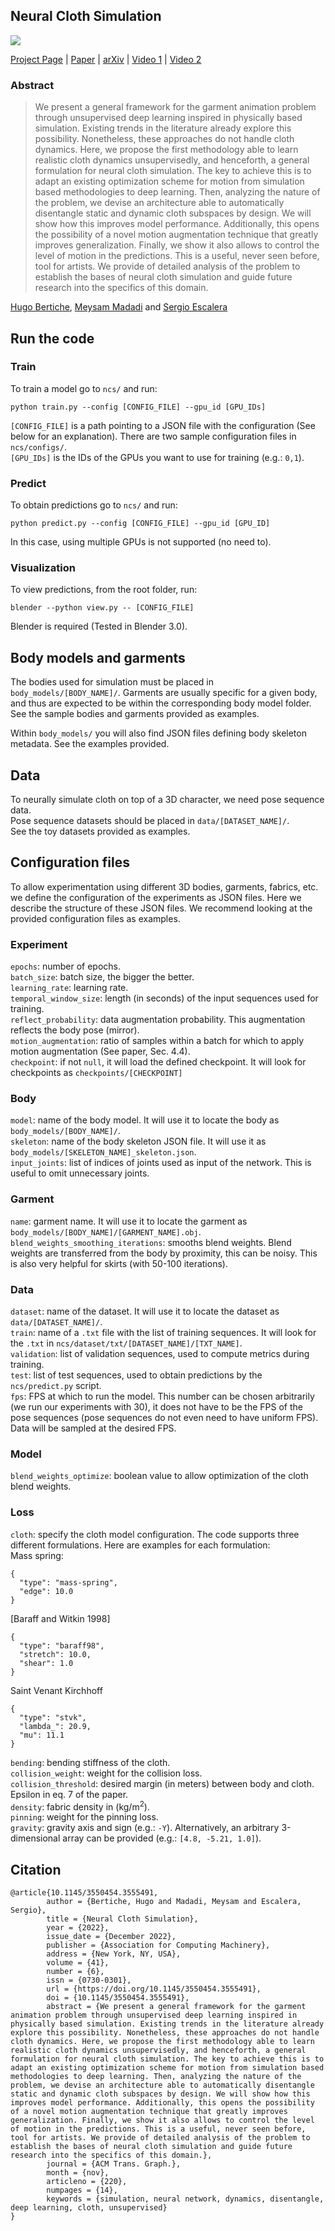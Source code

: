 ## Neural Cloth Simulation

<img src="https://raw.githubusercontent.com/hbertiche/hbertiche.github.io/main/imgs/publications/NCS.png">

<a href="hbertiche.github.io/NeuralClothSim">Project Page</a> | <a href="https://dl.acm.org/doi/10.1145/3550454.3555491">Paper</a> | <a href="">arXiv</a> | <a href="https://youtu.be/6HxXLBzRXFg">Video 1</a> | <a href="https://youtu.be/iRbNlQHwbbA">Video 2</a>

### Abstract

>
>
>We present a general framework for the garment animation problem through unsupervised deep learning inspired in physically based simulation. Existing trends in the literature already explore this possibility. Nonetheless, these approaches do not handle cloth dynamics. Here, we propose the first methodology able to learn realistic cloth dynamics unsupervisedly, and henceforth, a general formulation for neural cloth simulation. The key to achieve this is to adapt an existing optimization scheme for motion from simulation based methodologies to deep learning. Then, analyzing the nature of the problem, we devise an architecture able to automatically disentangle static and dynamic cloth subspaces by design. We will show how this improves model performance. Additionally, this opens the possibility of a novel motion augmentation technique that greatly improves generalization. Finally, we show it also allows to control the level of motion in the predictions. This is a useful, never seen before, tool for artists. We provide of detailed analysis of the problem to establish the bases of neural cloth simulation and guide future research into the specifics of this domain.

<a href="mailto:hugo_bertiche@hotmail.com">Hugo Bertiche</a>, <a href="mailto:mmadadi@cvc.uab.cat">Meysam Madadi</a> and <a href="https://sergioescalera.com/">Sergio Escalera</a>

## Run the code

### Train

To train a model go to `ncs/` and run:
```
python train.py --config [CONFIG_FILE] --gpu_id [GPU_IDs]
```
`[CONFIG_FILE]` is a path pointing to a JSON file with the configuration (See below for an explanation). There are two sample configuration files in `ncs/configs/`.<br>
`[GPU_IDs]` is the IDs of the GPUs you want to use for training (e.g.: `0,1`).

### Predict

To obtain predictions go to `ncs/` and run:
```
python predict.py --config [CONFIG_FILE] --gpu_id [GPU_ID]
```
In this case, using multiple GPUs is not supported (no need to).

### Visualization

To view predictions, from the root folder, run:
```
blender --python view.py -- [CONFIG_FILE]
```
Blender is required (Tested in Blender 3.0).

## Body models and garments

The bodies used for simulation must be placed in `body_models/[BODY_NAME]/`. Garments are usually specific for a given body, and thus are expected to be within the corresponding body model folder. See the sample bodies and garments provided as examples.

Within `body_models/` you will also find JSON files defining body skeleton metadata. See the examples provided.

## Data

To neurally simulate cloth on top of a 3D character, we need pose sequence data.<br>
Pose sequence datasets should be placed in `data/[DATASET_NAME]/`.<br>
See the toy datasets provided as examples.

## Configuration files

To allow experimentation using different 3D bodies, garments, fabrics, etc. we define the configuration of the experiments as JSON files. Here we describe the structure of these JSON files. We recommend looking at the provided configuration files as examples.

### Experiment

`epochs`: number of epochs.<br>
`batch_size`: batch size, the bigger the better.<br>
`learning_rate`: learning rate.<br>
`temporal_window_size`: length (in seconds) of the input sequences used for training.<br>
`reflect_probability`: data augmentation probability. This augmentation reflects the body pose (mirror).<br>
`motion_augmentation`: ratio of samples within a batch for which to apply motion augmentation (See paper, Sec. 4.4).<br>
`checkpoint`: if not `null`, it will load the defined checkpoint. It will look for checkpoints as `checkpoints/[CHECKPOINT]`<br>

### Body

`model`: name of the body model. It will use it to locate the body as `body_models/[BODY_NAME]/`.<br>
`skeleton`: name of the body skeleton JSON file. It will use it as `body_models/[SKELETON_NAME]_skeleton.json`.<br>
`input_joints`: list of indices of joints used as input of the network. This is useful to omit unnecessary joints.<br> 

### Garment

`name`: garment name. It will use it to locate the garment as `body_models/[BODY_NAME]/[GARMENT_NAME].obj`.<br>
`blend_weights_smoothing_iterations`: smooths blend weights. Blend weights are transferred from the body by proximity, this can be noisy. This is also very helpful for skirts (with 50-100 iterations).<br>

### Data

`dataset`: name of the dataset. It will use it to locate the dataset as `data/[DATASET_NAME]/`.<br>
`train`: name of a `.txt` file with the list of training sequences. It will look for the `.txt` in `ncs/dataset/txt/[DATASET_NAME]/[TXT_NAME]`.<br>
`validation`: list of validation sequences, used to compute metrics during training.<br>
`test`: list of test sequences, used to obtain predictions by the `ncs/predict.py` script.<br>
`fps`: FPS at which to run the model. This number can be chosen arbitrarily (we run our experiments with 30), it does not have to be the FPS of the pose sequences (pose sequences do not even need to have uniform FPS). Data will be sampled at the desired FPS.<br>

### Model

`blend_weights_optimize`: boolean value to allow optimization of the cloth blend weights.

### Loss

`cloth`: specify the cloth model configuration. The code supports three different formulations. Here are examples for each formulation:<br>
Mass spring:
```
{
  "type": "mass-spring",
  "edge": 10.0
}
```
[Baraff and Witkin 1998]
```
{
  "type": "baraff98",
  "stretch": 10.0,
  "shear": 1.0
}
```
Saint Venant Kirchhoff
```
{
  "type": "stvk",
  "lambda_": 20.9,
  "mu": 11.1
}
```

`bending`: bending stiffness of the cloth.<br>
`collision_weight`: weight for the collision loss.<br>
`collision_threshold`: desired margin (in meters) between body and cloth. Epsilon in eq. 7 of the paper.<br>
`density`: fabric density in (kg/m<sup>2</sup>).<br>
`pinning`: weight for the pinning loss.<br>
`gravity`: gravity axis and sign (e.g.: `-Y`). Alternatively, an arbitrary 3-dimensional array can be provided (e.g.: `[4.8, -5.21, 1.0]`).<br>

## Citation
```
@article{10.1145/3550454.3555491,
        author = {Bertiche, Hugo and Madadi, Meysam and Escalera, Sergio},
        title = {Neural Cloth Simulation},
        year = {2022},
        issue_date = {December 2022},
        publisher = {Association for Computing Machinery},
        address = {New York, NY, USA},
        volume = {41},
        number = {6},
        issn = {0730-0301},
        url = {https://doi.org/10.1145/3550454.3555491},
        doi = {10.1145/3550454.3555491},
        abstract = {We present a general framework for the garment animation problem through unsupervised deep learning inspired in physically based simulation. Existing trends in the literature already explore this possibility. Nonetheless, these approaches do not handle cloth dynamics. Here, we propose the first methodology able to learn realistic cloth dynamics unsupervisedly, and henceforth, a general formulation for neural cloth simulation. The key to achieve this is to adapt an existing optimization scheme for motion from simulation based methodologies to deep learning. Then, analyzing the nature of the problem, we devise an architecture able to automatically disentangle static and dynamic cloth subspaces by design. We will show how this improves model performance. Additionally, this opens the possibility of a novel motion augmentation technique that greatly improves generalization. Finally, we show it also allows to control the level of motion in the predictions. This is a useful, never seen before, tool for artists. We provide of detailed analysis of the problem to establish the bases of neural cloth simulation and guide future research into the specifics of this domain.},
        journal = {ACM Trans. Graph.},
        month = {nov},
        articleno = {220},
        numpages = {14},
        keywords = {simulation, neural network, dynamics, disentangle, deep learning, cloth, unsupervised}
}
```
